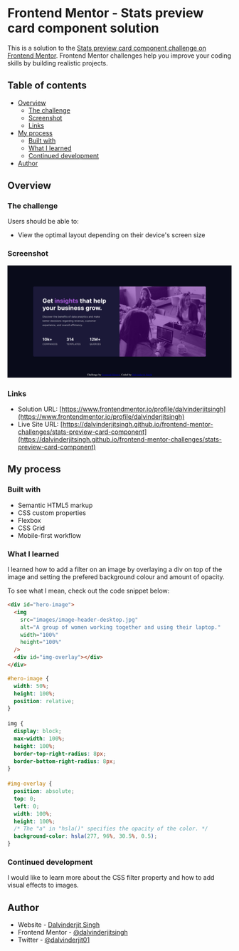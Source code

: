 # Frontend Mentor - Stats preview card component solution

This is a solution to the [Stats preview card component challenge on Frontend Mentor](https://www.frontendmentor.io/challenges/stats-preview-card-component-8JqbgoU62). Frontend Mentor challenges help you improve your coding skills by building realistic projects.

## Table of contents

- [Overview](#overview)
  - [The challenge](#the-challenge)
  - [Screenshot](#screenshot)
  - [Links](#links)
- [My process](#my-process)
  - [Built with](#built-with)
  - [What I learned](#what-i-learned)
  - [Continued development](#continued-development)
- [Author](#author)

## Overview

### The challenge

Users should be able to:

- View the optimal layout depending on their device's screen size

### Screenshot

![](./screenshot.png)

### Links

- Solution URL: [https://www.frontendmentor.io/profile/dalvinderjitsingh](https://www.frontendmentor.io/profile/dalvinderjitsingh)
- Live Site URL: [https://dalvinderjitsingh.github.io/frontend-mentor-challenges/stats-preview-card-component](https://dalvinderjitsingh.github.io/frontend-mentor-challenges/stats-preview-card-component)

## My process

### Built with

- Semantic HTML5 markup
- CSS custom properties
- Flexbox
- CSS Grid
- Mobile-first workflow

### What I learned

I learned how to add a filter on an image by overlaying a div on top of the image and setting the prefered background colour and amount of opacity.

To see what I mean, check out the code snippet below:

```html
<div id="hero-image">
  <img
    src="images/image-header-desktop.jpg"
    alt="A group of women working together and using their laptop."
    width="100%"
    height="100%"
  />
  <div id="img-overlay"></div>
</div>
```

```css
#hero-image {
  width: 50%;
  height: 100%;
  position: relative;
}

img {
  display: block;
  max-width: 100%;
  height: 100%;
  border-top-right-radius: 8px;
  border-bottom-right-radius: 8px;
}

#img-overlay {
  position: absolute;
  top: 0;
  left: 0;
  width: 100%;
  height: 100%;
  /* The "a" in "hsla()" specifies the opacity of the color. */
  background-color: hsla(277, 96%, 30.5%, 0.5);
}
```

### Continued development

I would like to learn more about the CSS filter property and how to add visual effects to images.

## Author

- Website - [Dalvinderjit Singh](https://dalvinderjitsingh.github.io/)
- Frontend Mentor - [@dalvinderjitsingh](https://www.frontendmentor.io/profile/dalvinderjitsingh)
- Twitter - [@dalvinderjit01](https://twitter.com/dalvinderjit01)